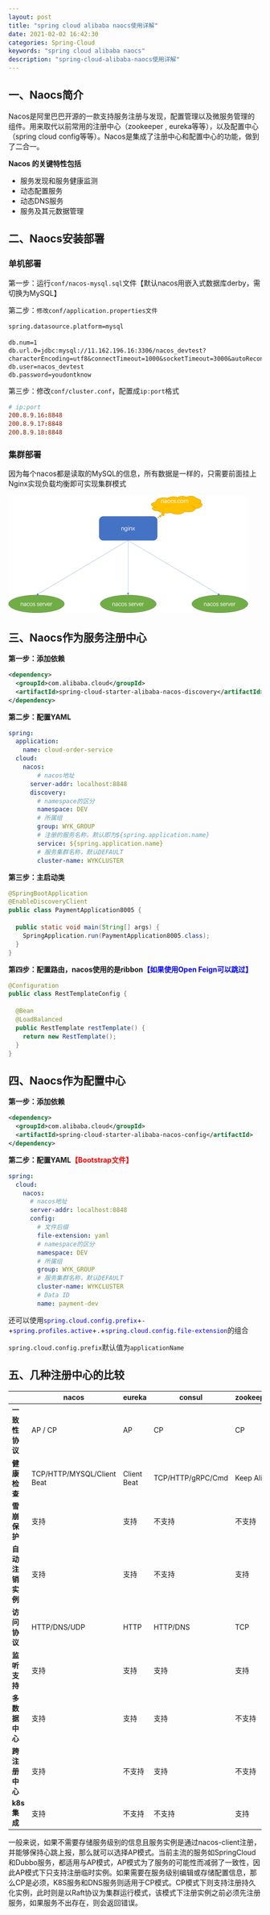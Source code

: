 ```yaml
---
layout: post
title: "spring cloud alibaba naocs使用详解"
date: 2021-02-02 16:42:30
categories: Spring-Cloud
keywords: "spring cloud alibaba naocs"
description: "spring-cloud-alibaba-naocs使用详解"
---
```


## 一、Naocs简介

​	Nacos是阿里巴巴开源的一款支持服务注册与发现，配置管理以及微服务管理的组件。用来取代以前常用的注册中心（zookeeper , eureka等等），以及配置中心（spring cloud config等等）。Nacos是集成了注册中心和配置中心的功能，做到了二合一。

**Nacos 的关键特性包括**

- 服务发现和服务健康监测
- 动态配置服务
- 动态DNS服务
- 服务及其元数据管理

## 二、Naocs安装部署

### 单机部署

第一步：运行`conf/nacos-mysql.sql`文件【默认nacos用嵌入式数据库derby，需切换为MySQL】

第二步：`修改conf/application.properties文件`

```properties
spring.datasource.platform=mysql

db.num=1
db.url.0=jdbc:mysql://11.162.196.16:3306/nacos_devtest?characterEncoding=utf8&connectTimeout=1000&socketTimeout=3000&autoReconnect=true&serverTimezone=Asia/Shanghai
db.user=nacos_devtest
db.password=youdontknow
```

第三步：修改`conf/cluster.conf`，配置成`ip:port`格式

```conf
# ip:port
200.8.9.16:8848
200.8.9.17:8848
200.8.9.18:8848
```

### 集群部署

因为每个nacos都是读取的MySQL的信息，所有数据是一样的，只需要前面挂上Nginx实现负载均衡即可实现集群模式

<img src="/img/nacos/nacos-集群.png" alt="nacos-集群" style="zoom:50%;" />

## 三、Naocs作为服务注册中心

**第一步：添加依赖**

```xml
<dependency>
  <groupId>com.alibaba.cloud</groupId>
  <artifactId>spring-cloud-starter-alibaba-nacos-discovery</artifactId>
</dependency>
```

**第二步：配置YAML**

```yaml
spring:
  application:
    name: cloud-order-service
  cloud:
    nacos:
    	# nacos地址
      server-addr: localhost:8848
      discovery:
      	# namespace的区分
        namespace: DEV
        # 所属组
        group: WYK_GROUP
        # 注册的服务名称，默认即为${spring.application.name}
        service: ${spring.application.name}
        # 服务集群名称，默认DEFAULT
        cluster-name: WYKCLUSTER
```

**第三步：主启动类**

```java
@SpringBootApplication
@EnableDiscoveryClient
public class PaymentApplication8005 {

  public static void main(String[] args) {
    SpringApplication.run(PaymentApplication8005.class);
  }
}
```

**第四步：配置路由，nacos使用的是ribbon<span style="color:blue">【如果使用Open Feign可以跳过】</span>**

```java
@Configuration
public class RestTemplateConfig {

  @Bean
  @LoadBalanced
  public RestTemplate restTemplate() {
    return new RestTemplate();
  }
}
```

## 四、Naocs作为配置中心

**第一步：添加依赖**

```xml
<dependency>
  <groupId>com.alibaba.cloud</groupId>
  <artifactId>spring-cloud-starter-alibaba-nacos-config</artifactId>
</dependency>
```

**第二步：配置YAML<span style="color:red">【Bootstrap文件】</span>**

```yaml
spring:
  cloud:
    nacos:
      # nacos地址
      server-addr: localhost:8848
      config:
        # 文件后缀
        file-extension: yaml
        # namespace的区分 
        namespace: DEV
        # 所属组
        group: WYK_GROUP
        # 服务集群名称，默认DEFAULT
        cluster-name: WYKCLUSTER
        # Data ID
        name: payment-dev
```

还可以使用<span style="color:blue">`spring.cloud.config.prefix`</span>+<span style="color:blue">`-`</span>+<span style="color:blue">`spring.profiles.active`</span>+<span style="color:blue">`.`</span>+<span style="color:blue">`spring.cloud.config.file-extension`</span>的组合

`spring.cloud.config.prefix`默认值为`applicationName`

## 五、几种注册中心的比较

|                  | nacos                      | eureka      | consul            | zookeeper  |
| ---------------- | -------------------------- | ----------- | ----------------- | ---------- |
| **一致性协议**   | AP / CP                    | AP          | CP                | CP         |
| **健康检查**     | TCP/HTTP/MYSQL/Client Beat | Client Beat | TCP/HTTP/gRPC/Cmd | Keep Alive |
| **雪崩保护**     | 支持                       | 支持        | 不支持            | 不支持     |
| **自动注销实例** | 支持                       | 支持        | 不支持            | 支持       |
| **访问协议**     | HTTP/DNS/UDP               | HTTP        | HTTP/DNS          | TCP        |
| **监听支持**     | 支持                       | 支持        | 支持              | 支持       |
| **多数据中心**   | 支持                       | 支持        | 支持              | 不支持     |
| **跨注册中心**   | 支持                       | 不支持      | 支持              | 不支持     |
| **k8s集成**      | 支持                       | 不支持      | 不支持            | 支持       |

一般来说，如果不需要存储服务级别的信息且服务实例是通过nacos-client注册，并能够保持心跳上报，那么就可以选择AP模式。当前主流的服务如SpringCloud和Dubbo服务，都适用与AP模式，AP模式为了服务的可能性而减弱了一致性，因此AP模式下只支持注册临时实例。如果需要在服务级别编辑或存储配置信息，那么CP是必须，K8S服务和DNS服务则适用于CP模式。CP模式下则支持注册持久化实例，此时则是以Raft协议为集群运行模式，该模式下注册实例之前必须先注册服务，如果服务不出存在，则会返回错误。